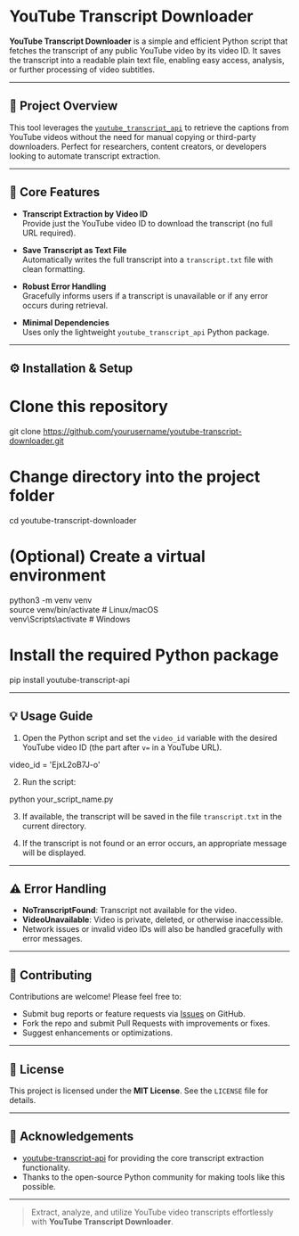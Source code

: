 # YouTube Transcript Downloader

**YouTube Transcript Downloader** is a simple and efficient Python script that fetches the transcript of any public YouTube video by its video ID. It saves the transcript into a readable plain text file, enabling easy access, analysis, or further processing of video subtitles.

---

## 🚀 Project Overview

This tool leverages the [`youtube_transcript_api`](https://github.com/jdepoix/youtube-transcript-api) to retrieve the captions from YouTube videos without the need for manual copying or third-party downloaders. Perfect for researchers, content creators, or developers looking to automate transcript extraction.

---

## 🧠 Core Features

- **Transcript Extraction by Video ID**  
  Provide just the YouTube video ID to download the transcript (no full URL required).

- **Save Transcript as Text File**  
  Automatically writes the full transcript into a `transcript.txt` file with clean formatting.

- **Robust Error Handling**  
  Gracefully informs users if a transcript is unavailable or if any error occurs during retrieval.

- **Minimal Dependencies**  
  Uses only the lightweight `youtube_transcript_api` Python package.

---

## ⚙️ Installation & Setup

# Clone this repository  
git clone https://github.com/yourusername/youtube-transcript-downloader.git

# Change directory into the project folder  
cd youtube-transcript-downloader

# (Optional) Create a virtual environment  
python3 -m venv venv  
source venv/bin/activate   # Linux/macOS  
venv\Scripts\activate      # Windows

# Install the required Python package  
pip install youtube-transcript-api

---

## 💡 Usage Guide

1. Open the Python script and set the `video_id` variable with the desired YouTube video ID (the part after `v=` in a YouTube URL).

video_id = 'EjxL2oB7J-o'

2. Run the script:

python your_script_name.py

3. If available, the transcript will be saved in the file `transcript.txt` in the current directory.

4. If the transcript is not found or an error occurs, an appropriate message will be displayed.

---

## ⚠️ Error Handling

- **NoTranscriptFound**: Transcript not available for the video.  
- **VideoUnavailable**: Video is private, deleted, or otherwise inaccessible.  
- Network issues or invalid video IDs will also be handled gracefully with error messages.

---

## 🤝 Contributing

Contributions are welcome! Please feel free to:

- Submit bug reports or feature requests via [Issues](https://github.com/yourusername/youtube-transcript-downloader/issues) on GitHub.  
- Fork the repo and submit Pull Requests with improvements or fixes.  
- Suggest enhancements or optimizations.

---

## 📄 License

This project is licensed under the **MIT License**. See the `LICENSE` file for details.

---

## 🙏 Acknowledgements

- [youtube-transcript-api](https://github.com/jdepoix/youtube-transcript-api) for providing the core transcript extraction functionality.  
- Thanks to the open-source Python community for making tools like this possible.

---

> Extract, analyze, and utilize YouTube video transcripts effortlessly with **YouTube Transcript Downloader**.
